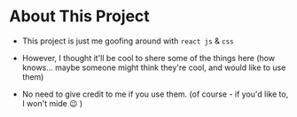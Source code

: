 # About This Project

- This project is just me goofing around with `react js` & `css`

- However, I thought it'll be cool to shere some of the things here (how knows... maybe someone might think they're cool, and would like to use them)

- No need to give credit to me if you use them. (of course - if you'd like to, I won't mide :wink: )
